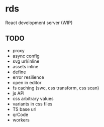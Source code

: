 # rds

React development server (WIP)

## TODO

- proxy
- async config
- svg url/inline
- assets inline
- define
- error resilience 
- open in editor
- fs caching (swc, css transform, css scan)
- js API
- css arbitrary values
- variants in css files
- TS base url
- qrCode
- workers
